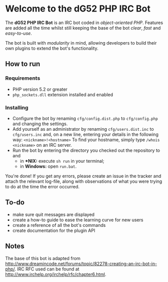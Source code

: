 # Welcome to the dG52 PHP IRC Bot

The **dG52 PHP IRC Bot** is an IRC bot coded in _object-oriented PHP_. Features are added all the time whilst still keeping the base of the bot _clear_, _fast_ and _easy-to-use_.

The bot is built with _modularity_ in mind, allowing developers to build their own plugins to extend the bot's functionality.

## How to run
### Requirements
 * PHP version 5.2 or greater
 * `php_sockets.dll` extension installed and enabled

### Installing
 * Configure the bot by renaming `cfg/config.dist.php` to `cfg/config.php` and changing the settings.
 * Add yourself as an administrator by renaming `cfg/users.dist.inc` to `cfg/users.inc` and, on a new line, entering your details in the following way:
  `<nickname>!<hostname>`
   To find your hostname, simply type `/whois <nickname>` on an IRC server.
 * Run the bot by entering the directory you checked out the repository to and
   * in **\*NIX:** execute `sh run` in your terminal;
   * in **Windows:** open `run.bat`.

You're done! If you get any errors, please create an issue in the tracker and attach the relevant log-file, along with observations of what you were trying to do at the time the error occurred.

## To-do
 * make sure quit messages are displayed
 * create a how-to guide to ease the learning curve for new users
 * create a reference of all the bot's commands
 * create documentation for the plugin API

## Notes
The base of this bot is adapted from http://www.dreamincode.net/forums/topic/82278-creating-an-irc-bot-in-php/. IRC RFC used can be found at http://www.irchelp.org/irchelp/rfc/chapter6.html.

